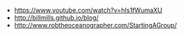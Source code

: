 * https://www.youtube.com/watch?v=hIs1fWumaXU
* http://billmills.github.io/blog/
* http://www.robtheoceanographer.com/StartingAGroup/

